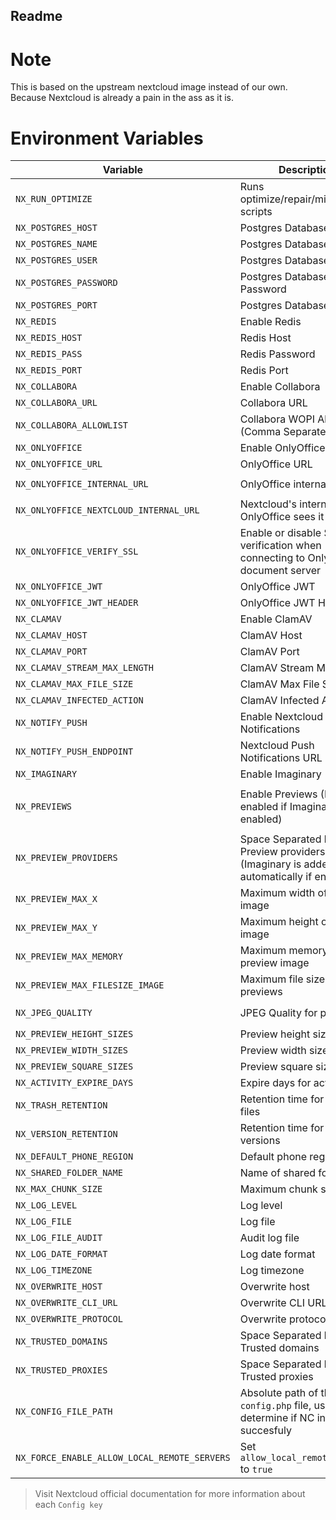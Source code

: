 ## Readme

# Note

This is based on the upstream nextcloud image instead of our own.
Because Nextcloud is already a pain in the ass as it is.

# Environment Variables

| Variable                                     | Description                                                                             |            App(s)             |                                           Config Key(s)                                            |              Default               |                       Example                       |
| -------------------------------------------- | --------------------------------------------------------------------------------------- | :---------------------------: | :------------------------------------------------------------------------------------------------: | :--------------------------------: | :-------------------------------------------------: |
| `NX_RUN_OPTIMIZE`                            | Runs optimize/repair/migration scripts                                                  |                               |                                                                                                    |               `true`               |                       `false`                       |
| `NX_POSTGRES_HOST`                           | Postgres Database Host                                                                  |           `system`            |                                              `dbhost`                                              |                `""`                |                   `192.168.1.100`                   |
| `NX_POSTGRES_NAME`                           | Postgres Database Name                                                                  |           `system`            |                                              `dbname`                                              |                `""`                |                     `nextcloud`                     |
| `NX_POSTGRES_USER`                           | Postgres Database User                                                                  |           `system`            |                                              `dbuser`                                              |                `""`                |                     `nextcloud`                     |
| `NX_POSTGRES_PASSWORD`                       | Postgres Database Password                                                              |           `system`            |                                            `dbpassword`                                            |                `""`                |                     `my-secret`                     |
| `NX_POSTGRES_PORT`                           | Postgres Database Port                                                                  |           `system`            |                                              `dbport`                                              |               `5432`               |                       `5555`                        |
| `NX_REDIS`                                   | Enable Redis                                                                            |                               |                                                                                                    |               `true`               |                       `false`                       |
| `NX_REDIS_HOST`                              | Redis Host                                                                              |           `system`            |                                            `redis:host`                                            |                `""`                |                    `redis.local`                    |
| `NX_REDIS_PASS`                              | Redis Password                                                                          |           `system`            |                                          `redis:password`                                          |                `""`                |                     `my-secret`                     |
| `NX_REDIS_PORT`                              | Redis Port                                                                              |           `system`            |                                            `redis:port`                                            |               `6379`               |                       `1234`                        |
| `NX_COLLABORA`                               | Enable Collabora                                                                        |                               |                                                                                                    |              `false`               |                       `true`                        |
| `NX_COLLABORA_URL`                           | Collabora URL                                                                           |        `richdocuments`        |                                   `wopi_url` \ `public_wopi_url`                                   |                `""`                |           `https://collabora.example.com`           |
| `NX_COLLABORA_ALLOWLIST`                     | Collabora WOPI Allow List (Comma Separated)                                             |        `richdocuments`        |                                          `wopi_allowlist`                                          |                `""`                |             `172.16.0.0/12,10.0.0.0/12`             |
| `NX_ONLYOFFICE`                              | Enable OnlyOffice                                                                       |                               |                                                                                                    |              `false`               |                       `true`                        |
| `NX_ONLYOFFICE_URL`                          | OnlyOffice URL                                                                          |         `onlyoffice`          |                                        `DocumentServerUrl`                                         |                `""`                |          `https://onlyoffice.example.com`           |
| `NX_ONLYOFFICE_INTERNAL_URL`                 | OnlyOffice internal URL                                                                 |         `onlyoffice`          |                                    `DocumentServerInternalUrl`                                     |                `""`                | `http://onlyoffice.ix-onlyoffice.svc.cluster.local` |
| `NX_ONLYOFFICE_NEXTCLOUD_INTERNAL_URL`       | Nextcloud's internal URL as OnlyOffice sees it                                          |         `onlyoffice`          |                                            `StorageUrl`                                            |                `""`                |  `http://nextcloud.ix-nextcloud.svc.cluster.local`  |
| `NX_ONLYOFFICE_VERIFY_SSL`                   | Enable or disable SSL verification when connecting to OnlyOffice document server        |         `onlyoffice`          |                                         `verify_peer_off`                                          |               `true`               |                       `false`                       |
| `NX_ONLYOFFICE_JWT`                          | OnlyOffice JWT                                                                          |         `onlyoffice`          |                                            `jwt_secret`                                            |                `""`                |            `random_string_of_characters`            |
| `NX_ONLYOFFICE_JWT_HEADER`                   | OnlyOffice JWT Header                                                                   |         `onlyoffice`          |                                            `jwt_header`                                            |                `""`                |                   `Authorization`                   |
| `NX_CLAMAV`                                  | Enable ClamAV                                                                           |                               |                                                                                                    |              `false`               |                       `true`                        |
| `NX_CLAMAV_HOST`                             | ClamAV Host                                                                             |       `files_antivirus`       |                                             `av_host`                                              |                `""`                |                   `clamav.local`                    |
| `NX_CLAMAV_PORT`                             | ClamAV Port                                                                             |       `files_antivirus`       |                                             `av_port`                                              |                `""`                |                       `3310`                        |
| `NX_CLAMAV_STREAM_MAX_LENGTH`                | ClamAV Stream Max Length                                                                |       `files_antivirus`       |                                       `av_stream_max_length`                                       |             `26214400`             |                      `1048576`                      |
| `NX_CLAMAV_MAX_FILE_SIZE`                    | ClamAV Max File Size                                                                    |       `files_antivirus`       |                                         `av_max_file_size`                                         |                `-1`                |                      `1048576`                      |
| `NX_CLAMAV_INFECTED_ACTION`                  | ClamAV Infected Action                                                                  |       `files_antivirus`       |                                        `av_infected_action`                                        |             `only_log`             |                      `delete`                       |
| `NX_NOTIFY_PUSH`                             | Enable Nextcloud Push Notifications                                                     |         `notify_push`         |                                      See `NX_NOTIFY_PUSH_URL`                                      |               `true`               |                       `false`                       |
| `NX_NOTIFY_PUSH_ENDPOINT`                    | Nextcloud Push Notifications URL                                                        |         `notify_push`         |                                          `base_endpoint`                                           |                `""`                |          `https://cloud.example.com/push`           |
| `NX_IMAGINARY`                               | Enable Imaginary                                                                        |           `system`            |                                      `preview_imaginary_url`                                       |               `true`               |                       `false`                       |
| `NX_PREVIEWS`                                | Enable Previews (Forced enabled if Imaginary is enabled)                                | `system` / `previewgenerator` | `system:enable_previews`, `system:enablePreviewProviders` and see `NX_PREVIEW_`, `NX_JPEG_QUALITY` |               `true`               |                       `false`                       |
| `NX_PREVIEW_PROVIDERS`                       | Space Separated list of Preview providers (Imaginary is added automatically if enabled) |           `system`            |                                     `enabledPreviewProviders`                                      |                `""`                |                   `JPEG PNG BPM`                    |
| `NX_PREVIEW_MAX_X`                           | Maximum width of preview image                                                          |           `system`            |                                          `preview_max_x`                                           |               `2048`               |                       `1024`                        |
| `NX_PREVIEW_MAX_Y`                           | Maximum height of preview image                                                         |           `system`            |                                          `preview_max_y`                                           |               `2048`               |                       `1024`                        |
| `NX_PREVIEW_MAX_MEMORY`                      | Maximum memory for preview image                                                        |           `system`            |                                        `preview_max_memory`                                        |               `1024`               |                        `512`                        |
| `NX_PREVIEW_MAX_FILESIZE_IMAGE`              | Maximum file size for image previews                                                    |           `system`            |                                    `preview_max_filesize_image`                                    |                `50`                |                        `25`                         |
| `NX_JPEG_QUALITY`                            | JPEG Quality for previews                                                               | `system` / `previewgenerator` |                           `system:jpeg_quality` / `preview:jpeg_quality`                           |                `60`                |                        `80`                         |
| `NX_PREVIEW_HEIGHT_SIZES`                    | Preview height sizes                                                                    |      `previewgenerator`       |                                           `heightSizes`                                            |               `256`                |                        `512`                        |
| `NX_PREVIEW_WIDTH_SIZES`                     | Preview width sizes                                                                     |      `previewgenerator`       |                                            `widthSizes`                                            |             `256 384`              |                     `512 1024`                      |
| `NX_PREVIEW_SQUARE_SIZES`                    | Preview square sizes                                                                    |      `previewgenerator`       |                                           `squareSizes`                                            |              `32 256`              |                      `64 512`                       |
| `NX_ACTIVITY_EXPIRE_DAYS`                    | Expire days for activity app                                                            |           `system`            |                                       `activity_expire_days`                                       |                `90`                |                        `60`                         |
| `NX_TRASH_RETENTION`                         | Retention time for deleted files                                                        |           `system`            |                                  `trashbin_retention_obligation`                                   |               `auto`               |                       `30,60`                       |
| `NX_VERSION_RETENTION`                       | Retention time for old versions                                                         |           `system`            |                                  `versions_retention_obligation`                                   |               `auto`               |                       `30,60`                       |
| `NX_DEFAULT_PHONE_REGION`                    | Default phone region                                                                    |           `system`            |                                       `default_phone_region`                                       |                `GR`                |                        `US`                         |
| `NX_SHARED_FOLDER_NAME`                      | Name of shared folder                                                                   |           `system`            |                                        `share_folder_name`                                         |              `Shared`              |                      `Common`                       |
| `NX_MAX_CHUNK_SIZE`                          | Maximum chunk size                                                                      |            `files`            |                                          `max_chunk_size`                                          |             `10485760`             |                     `104857600`                     |
| `NX_LOG_LEVEL`                               | Log level                                                                               |           `system`            |                                             `loglevel`                                             |                `2`                 |                         `0`                         |
| `NX_LOG_FILE`                                | Log file                                                                                |           `system`            |                                             `logfile`                                              | `/var/www/html/data/nextcloud.log` |                `/logs/nextcloud.log`                |
| `NX_LOG_FILE_AUDIT`                          | Audit log file                                                                          |           `system`            |                                           `logfile_file`                                           |   `/var/www/html/data/audit.log`   |                  `/logs/audit.log`                  |
| `NX_LOG_DATE_FORMAT`                         | Log date format                                                                         |           `system`            |                                          `logdateformat`                                           |           `d/m/Y H:i:s`            |                   `D d/m/Y H:i:s`                   |
| `NX_LOG_TIMEZONE`                            | Log timezone                                                                            |           `system`            |                                           `logtimezone`                                            |               `$TZ`                |                   `Europe/Athens`                   |
| `NX_OVERWRITE_HOST`                          | Overwrite host                                                                          |           `system`            |                                          `overwritehost`                                           |                `""`                |                 `cloud.example.com`                 |
| `NX_OVERWRITE_CLI_URL`                       | Overwrite CLI URL                                                                       |           `system`            |                                        `overwrite.cli.url`                                         |                `""`                |             `https://cloud.example.com`             |
| `NX_OVERWRITE_PROTOCOL`                      | Overwrite protocol                                                                      |           `system`            |                                        `overwriteprotocol`                                         |                `""`                |                       `https`                       |
| `NX_TRUSTED_DOMAINS`                         | Space Separated list of Trusted domains                                                 |           `system`            |                                         `trusted_domains`                                          |                `""`                |            `localhost cloud.example.com`            |
| `NX_TRUSTED_PROXIES`                         | Space Separated list of Trusted proxies                                                 |           `system`            |                                         `trusted_proxies`                                          |                `""`                |     `10.0.0.0/8 172.16.0.0./12 192.168.0.0/16`      |
| `NX_CONFIG_FILE_PATH`                        | Absolute path of the `config.php` file, used to determine if NC installed succesfuly    |                               |                                                                                                    | `/var/www/html/config/config.php`  |                `/config/config.php`                 |
| `NX_FORCE_ENABLE_ALLOW_LOCAL_REMOTE_SERVERS` | Set `allow_local_remote_servers` to `true`                                              |                               |                                    `allow_local_remote_servers`                                    |              `false`               |                       `true`                        |

> Visit Nextcloud official documentation for more information about each `Config key`
